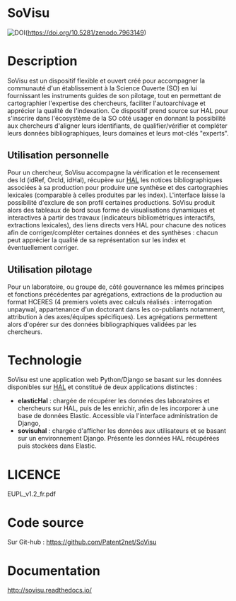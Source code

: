 SoVisu
======

![DOI](https://zenodo.org/badge/DOI/10.5281/zenodo.7963149.svg)(https://doi.org/10.5281/zenodo.7963149)

# Description

SoVisu est un dispositif flexible et ouvert créé pour accompagner la communauté d'un établissement à la Science Ouverte (SO) en lui fournissant les instruments guides de son pilotage, tout en permettant de cartographier l'expertise des chercheurs, faciliter l'autoarchivage et apprécier la qualité de l'indexation. 
Ce dispositif prend source sur HAL pour s'inscrire dans l'écosystème de la SO côté usager en donnant la possibilité aux chercheurs d'aligner leurs identifiants, de qualifier/vérifier et compléter leurs données bibliographiques, leurs domaines et leurs mot-clés "experts".

## Utilisation personnelle
Pour un chercheur, SoVisu accompagne la vérification et le recensement des Id (idRef, OrcId, idHal), récupère sur [HAL](https://hal.science) les notices bibliographiques associées à sa production pour produire une synthèse et des cartographies lexicales (comparable à celles produites par les index). L'interface laisse la possibilité d'exclure de son profil certaines productions. SoVisu produit alors des tableaux de bord sous forme de visualisations dynamiques et interactives à partir des travaux (indicateurs bibliométriques interactifs, extractions lexicales), des liens directs vers HAL pour chacune des notices afin de corriger/compléter certaines données et des synthèses : chacun peut apprécier la qualité de sa représentation sur les index et éventuellement corriger.

## Utilisation pilotage
Pour un laboratoire, ou groupe de, côté gouvernance les mêmes principes et fonctions précédentes par agrégations, extractions de la production au format HCERES (4 premiers volets avec calculs réalisés : interrogation unpaywal, appartenance d'un doctorant dans les co-publiants notamment, attribution à des axes/équipes spécifiques). Les agrégations permettent alors d'opérer sur des données bibliographiques validées par les chercheurs.

# Technologie

SoVisu est une application web Python/Django se basant sur les données disponibles sur [HAL](https://hal.science) et constitué de deux applications distinctes :
  - **elasticHal** : chargée de récupérer les données des laboratoires et chercheurs sur HAL, puis de les enrichir, afin de les incorporer à une base de données Elastic. Accessible via l'interface administration de Django,
  - **sovisuhal** : chargée d'afficher les données aux utilisateurs et se basant sur un environnement Django. Présente les données HAL récupérées puis stockées dans Elastic.

# LICENCE

EUPL_v1.2_fr.pdf

# Code source

Sur Git-hub : https://github.com/Patent2net/SoVisu

# Documentation 

http://sovisu.readthedocs.io/

